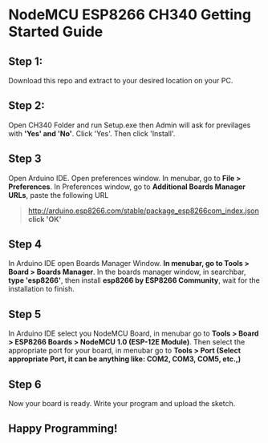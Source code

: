 # NodeMCU ESP8266 CH340 Getting Started Guide

## Step 1:
Download this repo and extract to your desired location on your PC.

## Step 2:
Open CH340 Folder and run Setup.exe then Admin will ask for previlages with **'Yes' and 'No'**. Click 'Yes'. Then click 'Install'.

## Step 3
Open Arduino IDE. Open preferences window. In menubar, go to **File > Preferences**. In Preferences window, go to **Additional Boards Manager URLs**, paste the following URL 
> http://arduino.esp8266.com/stable/package_esp8266com_index.json
**click 'OK'**

## Step 4
In Arduino IDE open Boards Manager Window. **In menubar, go to Tools > Board > Boards Manager**. In the boards manager window, in searchbar, **type 'esp8266'**, then install **esp8266 by ESP8266 Community**, wait for the installation to finish.

## Step 5
In Arduino IDE select you NodeMCU Board, in menubar go to **Tools > Board > ESP8266 Boards > NodeMCU 1.0 (ESP-12E Module)**. Then select the appropriate port for your board, in menubar go to **Tools > Port (Select appropriate Port, it can be anything like: COM2, COM3, COM5, etc.,)**

## Step 6
Now your board is ready. Write your program and upload the sketch.

## Happy Programming!
